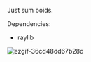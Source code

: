 Just sum boids.

Dependencies:
 - raylib

![ezgif-36cd48dd67b28d](https://github.com/user-attachments/assets/6c902c65-f51b-4e49-9caa-1a5163301931)

